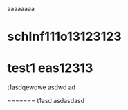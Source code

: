 
aaaaaaaa

schInf111o13123123
=======
test1
eas12313
=======
t1asdqewqwe
asdwd
ad

=======
t1asd
asdasdasd

